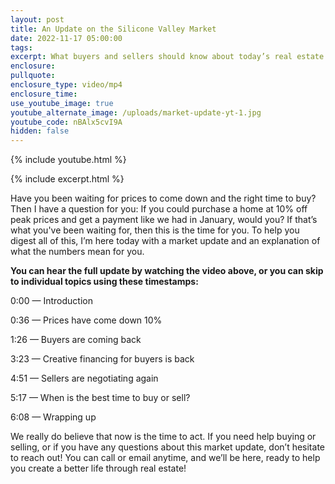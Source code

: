 ```yaml
---
layout: post
title: An Update on the Silicone Valley Market
date: 2022-11-17 05:00:00
tags:
excerpt: What buyers and sellers should know about today’s real estate market.
enclosure:
pullquote:
enclosure_type: video/mp4
enclosure_time:
use_youtube_image: true
youtube_alternate_image: /uploads/market-update-yt-1.jpg
youtube_code: nBAlx5cvI9A
hidden: false
---
```

{% include youtube.html %}

{% include excerpt.html %}

Have you been waiting for prices to come down and the right time to buy? Then I have a question for you: If you could purchase a home at 10% off peak prices and get a payment like we had in January, would you? If that’s what you've been waiting for, then this is the time for you. To help you digest all of this, I’m here today with a market update and an explanation of what the numbers mean for you.&nbsp;

**You can hear the full update by watching the video above, or you can skip to individual topics using these timestamps:&nbsp;**

0:00 — Introduction&nbsp;

0:36 — Prices have come down 10%&nbsp;

1:26 — Buyers are coming back&nbsp;

3:23 — Creative financing for buyers is back&nbsp;

4:51 — Sellers are negotiating again&nbsp;

5:17 — When is the best time to buy or sell?&nbsp;

6:08 — Wrapping up&nbsp;

We really do believe that now is the time to act. If you need help buying or selling, or if you have any questions about this market update, don’t hesitate to reach out\! You can call or email anytime, and we’ll be here, ready to help you create a better life through real estate\!